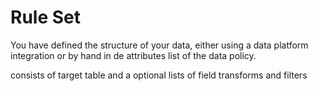 # Rule Set

You have defined the structure of your data, either using a data platform integration or by hand in de attributes list of the data policy.

consists of target table and a optional lists of field transforms and filters

